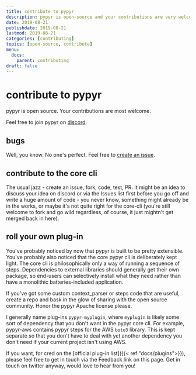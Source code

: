 ```yaml
---
title: contribute to pypyr
description: pypyr is open-source and your contributions are very welcome!
date: 2019-08-21
publishdate: 2019-08-21
lastmod: 2019-08-21
categories: [contributing]
topics: [open-source, contribute]
menu:
  docs:
    parent: contributing
draft: false
---
```

# contribute to pypyr
pypyr is open source. Your contributions are most welcome.

Feel free to join pypyr on
[discord](https://discordapp.com/invite/8353JkB).

## bugs
Well, you know. No one's perfect. Feel free to [create an
issue](https://github.com/pypyr/pypyr-cli/issues/new).

## contribute to the core cli
The usual jazz - create an issue, fork, code, test, PR. It might be an
idea to discuss your idea on discord or via the Issues list first before
you go off and write a huge amount of code - you never know, something
might already be in the works, or maybe it's not quite right for the
core-cli (you're still welcome to fork and go wild regardless, of
course, it just mightn't get merged back in here).


## roll your own plug-in
You've probably noticed by now that pypyr is built to be pretty
extensible. You've probably also noticed that the core pypyr cli is
deliberately kept light. The core cli is philosophically only a way of
running a sequence of steps. Dependencies to external libraries should
generally get their own package, so end-users can selectively install
what they need rather than have a monolithic batteries-included
application.

If you've got some custom context_parser or steps code that are
useful, create a repo and bask in the glow of sharing with the open
source community. Honor the pypyr Apache license please.

I generally name plug-ins `pypyr-myplugin`, where `myplugin`
is likely some sort of dependency that you don't want in the pypyr core
cli. For example, pypyr-aws contains pypyr steps for the
AWS `boto3` library. This is kept separate so that you don't have to deal
with yet another dependency you don't need if your current project
isn't using AWS.

If you want, for cred on the [official plug-in list]({{< ref "docs/plugins">}}), 
please feel free to get in touch via the Feedback link on this page. Get in 
touch on twitter anyway, would love to hear from you!
